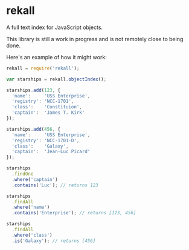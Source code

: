# rekall
A full text index for JavaScript objects. 

This library is still a work in progress and is not remotely close to being done. 

Here's an example of how it might work:
```javascript
rekall = require('rekall');

var starships = rekall.objectIndex();

starships.add(123, {
  'name':     'USS Enterprise',
  'registry': 'NCC-1701',
  'class':    'Constituion',
  'captain':  'James T. Kirk'
});

starships.add(456, {
  'name':     'USS Enterprise',
  'registry': 'NCC-1701-D',
  'class':    'Galaxy',
  'captain':  'Jean-Luc Picard'
});

starships
  .findOne
  .where('captain')
  .contains('Luc'); // returns 123

starships
  .findAll
  .where('name')
  .contains('Enterprise'); // returns [123, 456]

starships
  .findAll
  .where('class')
  .is('Galaxy'); // returns [456]

```